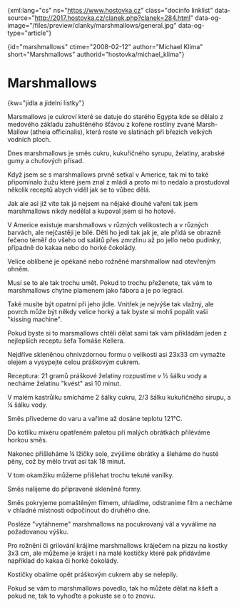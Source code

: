 
{xml:lang="cs" ns="https://www.hostovka.cz" class="docinfo linklist" data-source="http://2017.hostovka.cz/clanek.php?clanek=284.html" data-og-image="/files/preview/clanky/marshmallows/general.jpg" data-og-type="article"}

{id="marshmallows" ctime="2008-02-12" author="Michael Klíma" short="Marshmallows" authorid="hostovka/michael_klima"}

# Marshmallows

<!-- generated attribute kw by user_udpatekw.sh on 2019-03-11, do not edit -->

{kw="jídla a jídelní lístky"}

Marsmallows je cukroví které se datuje do starého Egypta kde se dělalo z medového základu zahuštěného šťávou z kořene rostliny zvané Marsh-Mallow (atheia officinalis), která roste ve slatinách při březích velkých vodních ploch.

Dnes marshmallows je směs cukru, kukuřičného syrupu, želatiny, arabské gumy a chuťových přísad.

Když jsem se s marshmallows prvně setkal v Americe, tak mi to také připomínalo žužu které jsem znal z mládí a proto mi to nedalo a prostudoval několik receptů abych viděl jak se to vůbec dělá.

Jak ale asi již víte tak já nejsem na nějaké dlouhé vaření tak jsem marshmallows nikdy nedělal a kupoval jsem si ho hotové.

V Americe existuje marshmallows v různých velikostech a v různých barvách, ale nejčastěji je bílé. Děti ho jedí tak jak je, ale přídá se obrazně řečeno téměř do všeho od salátů přes zmrzlinu až po jello nebo pudinky, případně do kakaa nebo do horké čokolády.

Velice oblíbené je opékané nebo rožněné marshmallow nad otevřeným ohněm.

Musí se to ale tak trochu umět. Pokud to trochu přeženete, tak vám to marshmallows chytne plamenem jako fábora a je po legraci.

Také musíte být opatrní při jeho jídle. Vnitřek je nejvýše tak vlažný, ale povrch může být někdy velice horký a tak byste si mohli popálit vaši "kissing machine".

Pokud byste si to marsmallows chtěli dělat sami tak vám přikládám jeden z nejlepších receptu šéfa Tomáše Kellera.

Nejdříve skleněnou ohnivzdornou formu o velikosti asi 23x33 cm vymažte olejem a vysypejte celou práškovým cukrem.

Receptura: 21 gramů práškové želatiny rozpustíme v ½ šálku vody a necháme želatinu "kvést" asi 10 minut.

V malém kastrůlku smícháme 2 šálky cukru, 2/3 šálku kukuřičného sirupu, a ¼ šálku vody.

Směs přivedeme do varu a vaříme až dosáne teplotu 121°C.

Do kotlíku mixéru opatřeném paletou při malých obrátkách přiléváme horkou směs.

Nakonec přišleháme ¼ lžičky sole, zvýšíme obrátky a šleháme do husté pěny, což by mělo trvat asi tak 18 minut.

V tom okamžiku můžeme přišlehat trochu tekuté vanilky.

Směs nalijeme do připravené skleněné formy.

Směs pokryjeme pomaštěným filmem, uhladíme, odstraníme film a necháme v chladné místnosti odpočinout do druhého dne.

Posléze "vytáhneme" marshmallows na pocukrovaný vál a vyválíme na požadovanou výšku.

Pro rožnění či grilování krájíme marshmallows kráječem na pizzu na kostky 3x3 cm, ale můžeme je krájet i na malé kostičky které pak přidáváme například do kakaa či horké čokolády.

Kostičky obalíme opět práškovým cukrem aby se nelepily.

Pokud se vám to marshmallows povedlo, tak ho můžete dělat na kšeft a pokud ne, tak to vyhoďte a pokuste se o to znovu.

